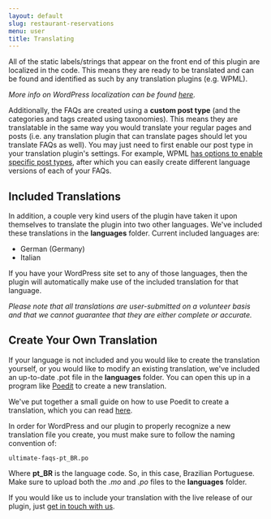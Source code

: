 ```yaml
---
layout: default
slug: restaurant-reservations
menu: user
title: Translating
---
```

All of the static labels/strings that appear on the front end of this plugin are localized in the code. This means they are ready to be translated and can be found and identified as such by any translation plugins (e.g. WPML). 

*More info on WordPress localization can be found [here](https://developer.wordpress.org/plugins/internationalization/localization/).*

Additionally, the FAQs are created using a **custom post type** (and the categories and tags created using taxonomies). This means they are translatable in the same way you would translate your regular pages and posts (i.e. any translation plugin that can translate pages should let you translate FAQs as well). You may just need to first enable our post type in your translation plugin's settings. For example, WPML [has options to enable specific post types](https://wpml.org/documentation/getting-started-guide/translating-custom-posts/), after which you can easily create different language versions of each of your FAQs.

## Included Translations

In addition, a couple very kind users of the plugin have taken it upon themselves to translate the plugin into two other languages. We've included these translations in the **languages** folder. Current included languages are:

- German (Germany)
- Italian

If you have your WordPress site set to any of those languages, then the plugin will automatically make use of the included translation for that language.

*Please note that all translations are user-submitted on a volunteer basis and that we cannot guarantee that they are either complete or accurate.*

## Create Your Own Translation

If your language is not included and you would like to create the translation yourself, or you would like to modify an existing translation, we've included an up-to-date .pot file in the **languages** folder. You can open this up in a program like [Poedit](https://poedit.net/) to create a new translation. 

We've put together a small guide on how to use Poedit to create a translation, which you can read [here](poedit). 

In order for WordPress and our plugin to properly recognize a new translation file you create, you must make sure to follow the naming convention of:

`ultimate-faqs-pt_BR.po`

Where **pt_BR** is the language code. So, in this case, Brazilian Portuguese. Make sure to upload both the *.mo* and *.po* files to the **languages** folder.

If you would like us to include your translation with the live release of our plugin, just [get in touch with us](../support/contact).